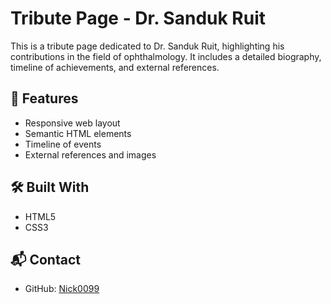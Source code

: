 # Tribute Page - Dr. Sanduk Ruit

This is a tribute page dedicated to Dr. Sanduk Ruit, highlighting his contributions in the field of ophthalmology. It includes a detailed biography, timeline of achievements, and external references.

## 🎯 Features
- Responsive web layout
- Semantic HTML elements
- Timeline of events
- External references and images

## 🛠️ Built With
- HTML5
- CSS3

## 📬 Contact
- GitHub: [Nick0099](https://github.com/Nick0099)
